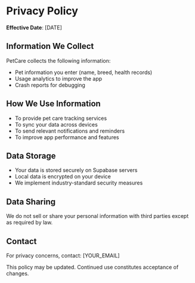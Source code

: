 # Privacy Policy

**Effective Date**: [DATE]

## Information We Collect

PetCare collects the following information:
- Pet information you enter (name, breed, health records)
- Usage analytics to improve the app
- Crash reports for debugging

## How We Use Information

- To provide pet care tracking services
- To sync your data across devices
- To send relevant notifications and reminders
- To improve app performance and features

## Data Storage

- Your data is stored securely on Supabase servers
- Local data is encrypted on your device
- We implement industry-standard security measures

## Data Sharing

We do not sell or share your personal information with third parties except as required by law.

## Contact

For privacy concerns, contact: [YOUR_EMAIL]

This policy may be updated. Continued use constitutes acceptance of changes.
